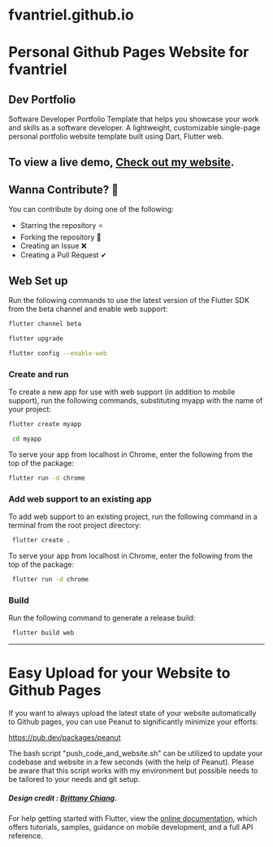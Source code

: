 # fvantriel.github.io
Personal Github Pages Website for fvantriel
=======

## Dev Portfolio


Software Developer Portfolio Template that helps you showcase your work and skills as a software developer. A lightweight, customizable single-page personal portfolio website template built using Dart, Flutter web.


## To view a live demo, [Check out my website](https://fvantriel.github.io).

   
##  Wanna Contribute? 🚀
  You can contribute by doing one of the following:
  - Starring the repository ⭐
  - Forking the repository 🍴
  - Creating an Issue ❌
  - Creating a Pull Request ✔


## Web Set up
  Run the following commands to use the latest version of the Flutter SDK from the beta channel and enable web support:

```bash
flutter channel beta
```
```bash
flutter upgrade
```
```bash
flutter config --enable-web
```
### Create and run
  To create a new app for use with web support (in addition to mobile support), run the following commands, substituting myapp   with the name of your project:

```bash
flutter create myapp
```
```bash
 cd myapp
 ```
To serve your app from localhost in Chrome, enter the following from the top of the package:

```bash
flutter run -d chrome
```

### Add web support to an existing app
To add web support to an existing project, run the following command in a terminal from the root project directory:
```zsh
 flutter create .
 ```
To serve your app from localhost in Chrome, enter the following from the top of the package:

``` bash
 flutter run -d chrome
```
### Build
Run the following command to generate a release build:

```bash
 flutter build web
 ```
 

***

# Easy Upload for your Website to Github Pages

If you want to always upload the latest state of your website automatically to Github pages,
you can use Peanut to significantly minimize your efforts:

https://pub.dev/packages/peanut

The bash script "push_code_and_website.sh" can be utilized to update your codebase and website in a few seconds (with the help of Peanut).
Please be aware that this script works with my environment but possible needs to be tailored to your needs and git setup.


##### Design credit : [Brittany Chiang](https://www.linkedin.com/in/bchiang7/).


For help getting started with Flutter, view the
[online documentation](https://flutter.dev/docs), which offers tutorials,
samples, guidance on mobile development, and a full API reference.
